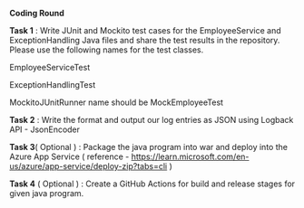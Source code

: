 **Coding Round**

**Task 1** : Write JUnit and Mockito test cases for the EmployeeService and ExceptionHandling Java files and share the test results in the repository. Please use the following names for the test classes.

EmployeeServiceTest

ExceptionHandlingTest

MockitoJUnitRunner name should be MockEmployeeTest

**Task 2** : Write the format and output our log entries as JSON using Logback API - JsonEncoder

**Task 3**( Optional ) : Package the java program into war and deploy into the Azure App Service ( reference - https://learn.microsoft.com/en-us/azure/app-service/deploy-zip?tabs=cli ) 

**Task 4** ( Optional ) : Create a GitHub Actions for build and release stages for given java program. 

